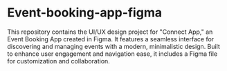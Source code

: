 # Event-booking-app-figma
This repository contains the UI/UX design project for "Connect App," an Event Booking App created in Figma. It features a seamless interface for discovering and managing events with a modern, minimalistic design. Built to enhance user engagement and navigation ease, it includes a Figma file for customization and collaboration.

